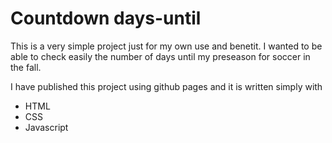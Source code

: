 # Countdown days-until

This is a very simple project just for my own use and benetit. I wanted to be able to check easily the number of days until my preseason for soccer in the fall. 

I have published this project using github pages and it is written simply with 
- HTML
- CSS
- Javascript

